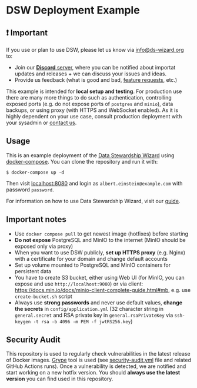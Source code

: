 # DSW Deployment Example

## :exclamation: Important

If you use or plan to use DSW, please let us know via [info@ds-wizard.org](mailto:info@ds-wizard.org) to:

- Join our [**Discord** server](https://discord.gg/MW3H9tdMcT), where you can be notified about importat updates and releases + we can discuss your issues and ideas.
- Provide us feedback (what is good and bad, [feature requests](https://ideas.ds-wizard.org/), etc.)

This example is intended for **local setup and testing**. For production use there are many more things to do such as authentication, controlling exposed ports (e.g. do not expose ports of `postgres` and `minio`), data backups, or using proxy (with HTTPS and WebSocket enabled). As it is highly dependent on your use case, consult production deployment with your sysadmin or [contact us](https://ds-wizard.org/contact).

## Usage

This is an example deployment of the [Data Stewardship Wizard](https://ds-wizard.org) using [docker-compose](https://docs.docker.com/compose/). You can clone the repository and run it with:

```
$ docker-compose up -d
```

Then visit [localhost:8080](http://localhost:8080) and login as `albert.einstein@example.com` with password `password`.

For information on how to use Data Stewardship Wizard, visit our [guide](https://guide.ds-wizard.org).

## Important notes

* Use `docker compose pull` to get newest image (hotfixes) before starting
* **Do not expose** PostgreSQL and MinIO to the internet (MinIO should be exposed only via proxy)
* When you want to use DSW publicly, **set up HTTPS proxy** (e.g. Nginx) with a certificate for your domain and change default accounts
* Set up volume mounted to PostgreSQL and MinIO containers for persistent data
* You have to create S3 bucket, either using Web UI (for MinIO, you can expose and use `http://localhost:9000`) or via client: https://docs.min.io/docs/minio-client-complete-guide.html#mb, e.g. use `create-bucket.sh` script
* Always use **strong passwords** and never use default values, **change the secrets** in `config/application.yml` (32 character string in `general.secret` and RSA private key in `general.rsaPrivateKey` via `ssh-keygen -t rsa -b 4096 -m PEM -f jwtRS256.key`)

## Security Audit

This repository is used to regularly check vulnerabilities in the latest release of Docker images. [Grype](https://github.com/anchore/grype) tool is used (see [security-audit.yml](.github/workflows/security-audit.yml) file and related GitHub Actions runs). Once a vulnerability is detected, we are notified and start working on a new hotfix version. You should **always use the latest version** you can find used in this repository.
